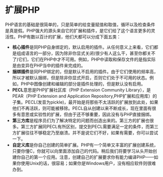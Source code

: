 # 扩展PHP

PHP语言的基础是很简单的，只是简单的给变量赋值和取值，循环以及检查条件是真是假。PHP强大的源头来自它的扩展和插件，是它们给了这个语言更多的灵活性。PHP有数以百计的扩展，他们大都可以分成下面五类：

- **核心插件**是同PHP自身绑定的，默认启用的插件。从任何意义上来看，它们都是组成语言的一部分，因为除非你显式关闭(很少有人这么干，甚至你都关不了)它们，它们在PHP中才不可用。例如，PHP中读取和保存文件的是指实际是由变异在PHP当中的插件来完成的。
- **捆绑插件**是同PHP绑定的，但是默认不启用的插件。由于它们使用的频率高，所以才被默认捆绑，但是除非你显式开启，否则它们处于不可用的状态。例如，PHP中图像创建和编辑的部分是插件处理的，但是默认没有启用。
- **PECL**意思是PHP扩展社区库（PHP Extension Community Library），是PEAR（PHP Extension and Application Repository,PHP扩展和应用库）的子集。PECL(发音为pickle)，最开始是将那些不太活跃的扩展放到此处，如果他们不再活跃，则可能被移除。PECL自从创建以来不断成长，现在里面有很多有意思或实验性的扩展，但由于还不够重要，因此没有与PHP直接捆绑。
- **第三方库**是程序员们为了解决特定的问题而创造出来的。第三方的扩展也很多。第三方扩展同PECL有所区别，提交到PECL需要满足一定的条件，而第三方扩展往往不够稳定乃至崩溃。并不是说它们不好，如果有需要，你可以尝试一下。
- **自定义库**是你自己创建的简单扩展。PHP有一个简单又丰富的扩展创建系统，只要你懂C，你就可以向里面添加自己的代码。稍后我们将要学习从头开始创建你自己的第一个应用。注意，创建自己的扩展要求你有能力编译PHP——如果你使用Unix的话，很容易；如果你是Windows用户，没有相应软件则很难办到。
